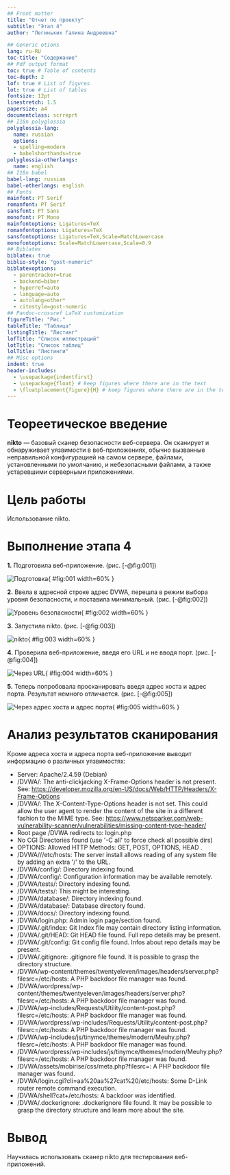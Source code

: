 ```yaml
---
## Front matter
title: "Отчет по проекту"
subtitle: "Этап 4"
author: "Легиньких Галина Андреевна"

## Generic otions
lang: ru-RU
toc-title: "Содержание"
## Pdf output format
toc: true # Table of contents
toc-depth: 2
lof: true # List of figures
lot: true # List of tables
fontsize: 12pt
linestretch: 1.5
papersize: a4
documentclass: scrreprt
## I18n polyglossia
polyglossia-lang:
  name: russian
  options:
  - spelling=modern
  - babelshorthands=true
polyglossia-otherlangs:
  name: english
## I18n babel
babel-lang: russian
babel-otherlangs: english
## Fonts
mainfont: PT Serif
romanfont: PT Serif
sansfont: PT Sans
monofont: PT Mono
mainfontoptions: Ligatures=TeX
romanfontoptions: Ligatures=TeX
sansfontoptions: Ligatures=TeX,Scale=MatchLowercase
monofontoptions: Scale=MatchLowercase,Scale=0.9
## Biblatex
biblatex: true
biblio-style: "gost-numeric"
biblatexoptions:
  - parentracker=true
  - backend=biber
  - hyperref=auto
  - language=auto
  - autolang=other*
  - citestyle=gost-numeric
## Pandoc-crossref LaTeX customization
figureTitle: "Рис."
tableTitle: "Таблица"
listingTitle: "Листинг"
lofTitle: "Список иллюстраций"
lotTitle: "Список таблиц"
lolTitle: "Листинги"
## Misc options
indent: true
header-includes:
  - \usepackage{indentfirst}
  - \usepackage{float} # keep figures where there are in the text
  - \floatplacement{figure}{H} # keep figures where there are in the text
---
```


# Теореетическое введение

**nikto** — базовый сканер безопасности веб-сервера. Он сканирует и обнаруживает уязвимости в веб-приложениях, обычно вызванные неправильной конфигурацией на самом сервере, файлами, установленными по умолчанию, и небезопасными файлами, а также устаревшими серверными приложениями.

# Цель работы

Использование nikto.

# Выполнение этапа 4

**1.** Подготовила веб-приложение. (рис. [-@fig:001])

![Подготовка](image/1.png){ #fig:001 width=60% }

**2.** Ввела в адресной строке адрес DVWA, перешла в режим выбора уровня безопасности, и поставила минимальный. (рис. [-@fig:002])

![Уровень безопасности](image/2.png){ #fig:002 width=60% }

**3.** Запустила nikto. (рис. [-@fig:003])

![nikto](image/3.png){ #fig:003 width=60% }

**4.** Проверила веб-приложение, введя его URL и не вводя порт. (рис. [-@fig:004])

![Через URL](image/4.png){ #fig:004 width=60% }

**5.** Теперь попробовала просканировать введя адрес хоста и адрес порта. Результат немного отличается. (рис. [-@fig:005])

![Через адрес хоста и адрес порта](image/5.png){ #fig:005 width=60% }


# Анализ результатов сканирования

Кроме адреса хоста и адреса порта веб-приложение выводит информацию о различных уязвимостях:

+ Server: Apache/2.4.59 (Debian)
+ /DVWA/: The anti-clickjacking X-Frame-Options header is not present. See: https://developer.mozilla.org/en-US/docs/Web/HTTP/Headers/X-Frame-Options
+ /DVWA/: The X-Content-Type-Options header is not set. This could allow the user agent to render the content of the site in a different fashion to the MIME type. See: https://www.netsparker.com/web-vulnerability-scanner/vulnerabilities/missing-content-type-header/
+ Root page /DVWA redirects to: login.php
+ No CGI Directories found (use '-C all' to force check all possible dirs)
+ OPTIONS: Allowed HTTP Methods: GET, POST, OPTIONS, HEAD .
+ /DVWA///etc/hosts: The server install allows reading of any system file by adding an extra '/' to the URL.
+ /DVWA/config/: Directory indexing found.
+ /DVWA/config/: Configuration information may be available remotely.
+ /DVWA/tests/: Directory indexing found.
+ /DVWA/tests/: This might be interesting.
+ /DVWA/database/: Directory indexing found.
+ /DVWA/database/: Database directory found.
+ /DVWA/docs/: Directory indexing found.
+ /DVWA/login.php: Admin login page/section found.
+ /DVWA/.git/index: Git Index file may contain directory listing information.
+ /DVWA/.git/HEAD: Git HEAD file found. Full repo details may be present.
+ /DVWA/.git/config: Git config file found. Infos about repo details may be present.
+ /DVWA/.gitignore: .gitignore file found. It is possible to grasp the directory structure.
+ /DVWA/wp-content/themes/twentyeleven/images/headers/server.php?filesrc=/etc/hosts: A PHP backdoor file manager was found.
+ /DVWA/wordpress/wp-content/themes/twentyeleven/images/headers/server.php?filesrc=/etc/hosts: A PHP backdoor file manager was found.
+ /DVWA/wp-includes/Requests/Utility/content-post.php?filesrc=/etc/hosts: A PHP backdoor file manager was found.
+ /DVWA/wordpress/wp-includes/Requests/Utility/content-post.php?filesrc=/etc/hosts: A PHP backdoor file manager was found.
+ /DVWA/wp-includes/js/tinymce/themes/modern/Meuhy.php?filesrc=/etc/hosts: A PHP backdoor file manager was found.
+ /DVWA/wordpress/wp-includes/js/tinymce/themes/modern/Meuhy.php?filesrc=/etc/hosts: A PHP backdoor file manager was found.
+ /DVWA/assets/mobirise/css/meta.php?filesrc=: A PHP backdoor file manager was found.
+ /DVWA/login.cgi?cli=aa%20aa%27cat%20/etc/hosts: Some D-Link router remote command execution.
+ /DVWA/shell?cat+/etc/hosts: A backdoor was identified.
+ /DVWA/.dockerignore: .dockerignore file found. It may be possible to grasp the directory structure and learn more about the site.

# Вывод

Научилась использовать сканер nikto для тестирования веб-приложений.